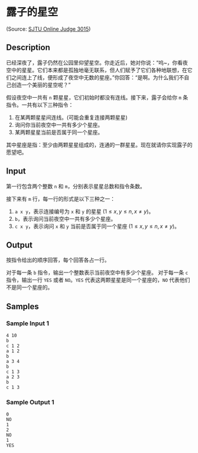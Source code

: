 # 露子的星空

(Source: [SJTU Online Judge 3015](https://acm.sjtu.edu.cn/OnlineJudge/problem/3015))

## Description
已经深夜了，露子仍然在公园里仰望星空。你走近后，她对你说：“呜~，你看夜空中的星星。它们本来都是孤独地毫无联系，但人们赋予了它们各种地联想，在它们之间连上了线，便形成了夜空中无数的星座。”你回答：“是啊。为什么我们不自己创造一个美丽的星空呢？”

假设夜空中一共有 `n` 颗星星，它们初始时都没有连线。接下来，露子会给你 `m` 条指令。一共有以下三种指令：

1. 在某两颗星星间连线。(可能会重复连接两颗星星)
2. 询问你当前夜空中一共有多少个星座。
3. 某两颗星星当前是否属于同一个星座。

其中星座是指：至少由两颗星星组成的，连通的一群星星。现在就请你实现露子的愿望吧。

## Input
第一行包含两个整数 `n` 和 `m`，分别表示星星总数和指令条数。

接下来有 `m` 行，每一行的形式是以下三种之一：

1. `a x y`，表示连接编号为 `x` 和 `y` 的星星 ($1 \leq x, y \leq n, x \neq y$)。
2. `b`，表示询问当前夜空中一共有多少个星座。
3. `c x y`，表示询问 `x` 和 `y` 当前是否属于同一个星座 ($1 \leq x, y \leq n, x \neq y$)。

## Output
按指令给出的顺序回答，每个回答各占一行。

对于每一条 `b` 指令，输出一个整数表示当前夜空中有多少个星座。
对于每一条 `c` 指令，输出一行 `YES` 或者 `NO`。`YES` 代表这两颗星星是同一个星座的，`NO` 代表他们不是同一个星座的。

## Samples
### Sample Input 1
```
4 10
b
c 1 2
a 1 2
b
a 3 4
b
c 1 3
a 2 3
b
c 1 3
```

### Sample Output 1
```
0
NO
1
2
NO
1
YES
```